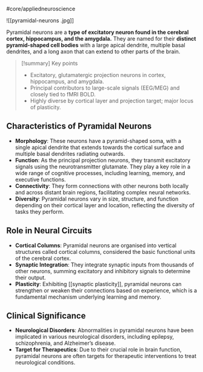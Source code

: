 #core/appliedneuroscience

![[pyramidal-neurons .jpg]]

Pyramidal neurons are a **type of excitatory neuron found in the cerebral cortex, hippocampus, and the amygdala.** They are named for their **distinct pyramid-shaped cell bodies** with a large apical dendrite, multiple basal dendrites, and a long axon that can extend to other parts of the brain.

> [!summary] Key points
> - Excitatory, glutamatergic projection neurons in cortex, hippocampus, and amygdala.
> - Principal contributors to large-scale signals (EEG/MEG) and closely tied to fMRI BOLD.
> - Highly diverse by cortical layer and projection target; major locus of plasticity.

## Characteristics of Pyramidal Neurons

- **Morphology**: These neurons have a pyramid-shaped soma, with a single apical dendrite that extends towards the cortical surface and multiple basal dendrites radiating outwards.
- **Function**: As the principal projection neurons, they transmit excitatory signals using the neurotransmitter glutamate. They play a key role in a wide range of cognitive processes, including learning, memory, and executive functions.
- **Connectivity**: They form connections with other neurons both locally and across distant brain regions, facilitating complex neural networks.
- **Diversity**: Pyramidal neurons vary in size, structure, and function depending on their cortical layer and location, reflecting the diversity of tasks they perform.

## Role in Neural Circuits

- **Cortical Columns**: Pyramidal neurons are organised into vertical structures called cortical columns, considered the basic functional units of the cerebral cortex.
- **Synaptic Integration**: They integrate synaptic inputs from thousands of other neurons, summing excitatory and inhibitory signals to determine their output.
- **Plasticity**: Exhibiting [[synaptic plasticity]], pyramidal neurons can strengthen or weaken their connections based on experience, which is a fundamental mechanism underlying learning and memory.

## Clinical Significance

- **Neurological Disorders**: Abnormalities in pyramidal neurons have been implicated in various neurological disorders, including epilepsy, schizophrenia, and Alzheimer’s disease.
- **Target for Therapeutics**: Due to their crucial role in brain function, pyramidal neurons are often targets for therapeutic interventions to treat neurological conditions.
